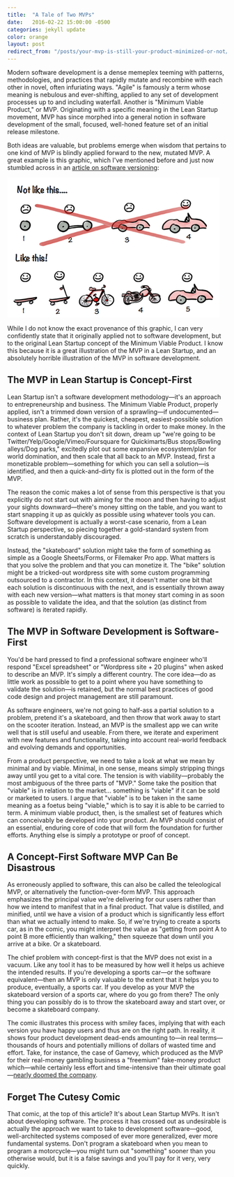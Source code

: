 ```yaml
---
title:  "A Tale of Two MVPs"
date:   2016-02-22 15:00:00 -0500
categories: jekyll update
color: orange
layout: post
redirect_from: "/posts/your-mvp-is-still-your-product-minimized-or-not/"
---
```

Modern software development is a dense memeplex teeming with patterns, methodologies, and practices that rapidly mutate and recombine with each other in novel, often infuriating ways. "Agile" is famously a term whose meaning is nebulous and ever-shifting, applied to any set of development processes up to and including waterfall. Another is "Minimum Viable Product," or MVP. Originating with a specific meaning in the Lean Startup movement, MVP has since morphed into a general notion in software development of the small, focused, well-honed feature set of an initial release milestone.

Both ideas are valuable, but problems emerge when wisdom that pertains to one kind of MVP is blindly applied forward to the new, mutated MVP. A great example is this graphic, which I've mentioned before and just now stumbled across in an [article on software versioning](https://medium.com/javascript-scene/software-versions-are-broken-3d2dc0da0783#.ksapnxei9):

<div class="image"><img src="/assets/your-mvp-is-still-your-product-minimized-or-not-comic.png"></div>

While I do not know the exact provenance of this graphic, I can very confidently state that it originally applied not to software development, but to the original Lean Startup concept of the Minimum Viable Product. I know this because it is a great illustration of the MVP in a Lean Startup, and an absolutely horrible illustration of the MVP in software development.

## The MVP in Lean Startup is Concept-First

Lean Startup isn't a software development methodology—it's an approach to entrepreneurship and business. The Minimum Viable Product, properly applied, isn't a trimmed down version of a sprawling—if undocumented—business plan. Rather, it's the quickest, cheapest, easiest-possible solution to whatever problem the company is tackling in order to make money. In the context of Lean Startup you don't sit down, dream up "we're going to be Twitter/Yelp/Google/Vimeo/Foursquare for Quickimarts/Bus stops/Bowling alleys/Dog parks," excitedly plot out some expansive ecosystem/plan for world domination, and then scale that all back to an MVP. Instead, first a monetizable problem—something for which you can sell a solution—is identified, and then a quick-and-dirty fix is plotted out in the form of the MVP.

The reason the comic makes a lot of sense from this perspective is that you explicitly do not start out with aiming for the moon and then having to adjust your sights downward—there's money sitting on the table, and you want to start snapping it up as quickly as possible using whatever tools you can. Software development is actually a worst-case scenario, from a Lean Startup perspective, so piecing together a gold-standard system from scratch is understandably discouraged.

Instead, the "skateboard" solution might take the form of something as simple as a Google Sheets/Forms, or Filemaker Pro app. What matters is that you solve the problem and that you can monetize it. The "bike" solution might be a tricked-out wordpress site with some custom programming outsourced to a contractor. In this context, it doesn't matter one bit that each solution is discontinuous with the next, and is essentially thrown away with each new version—what matters is that money start coming in as soon as possible to validate the idea, and that the solution (as distinct from software) is iterated rapidly.

## The MVP in Software Development is Software-First

You'd be hard pressed to find a professional software engineer who'll respond "Excel spreadsheet" or "Wordpress site + 20 plugins" when asked to describe an MVP. It's simply a different country. The core idea—do as little work as possible to get to a point where you have something to validate the solution—is retained, but the normal best practices of good code design and project management are still paramount.

As software engineers, we're not going to half-ass a partial solution to a problem, pretend it's a skateboard, and then throw that work away to start on the scooter iteration. Instead, an MVP is the smallest app we can write well that is still useful and useable. From there, we iterate and experiment with new features and functionality, taking into account real-world feedback and evolving demands and opportunities.

From a product perspective, we need to take a look at what we mean by minimal and by viable. Minimal, in one sense, means simply stripping things away until you get to a vital core. The tension is with viability—probably the most ambiguous of the three parts of "MVP." Some take the position that "viable" is in relation to the market... something is "viable" if it can be sold or marketed to users. I argue that "viable" is to be taken in the same meaning as a foetus being "viable," which is to say it is able to be carried to term. A minimum viable product, then, is the smallest set of features which can conceivably be developed into your product. An MVP should consist of an essential, enduring core of code that will form the foundation for further efforts. Anything else is simply a prototype or proof of concept.

## A Concept-First Software MVP Can Be Disastrous

As erroneously applied to software, this can also be called the teleological MVP, or alternatively the function-over-form MVP. This approach emphasizes the principal value we're delivering for our users rather than how we intend to manifest that in a final product. That value is distilled, and minified, until we have a vision of a product which is significantly less effort than what we actually intend to make. So, if we're trying to create a sports car, as in the comic, you might interpret the value as "getting from point A to point B more efficiently than walking," then squeeze that down until you arrive at a bike. Or a skateboard.

The chief problem with concept-first is that the MVP does not exist in a vacuum. Like any tool it has to be measured by how well it helps us achieve the intended results. If you're developing a sports car—or the software equivalent—then an MVP is only valuable to the extent that it helps you to produce, eventually, a sports car. If you develop as your MVP the skateboard version of a sports car, where do you go from there? The only thing you can possibly do is to throw the skateboard away and start over, or become a skateboard company.

The comic illustrates this process with smiley faces, implying that with each version you have happy users and thus are on the right path. In reality, it shows four product development dead-ends amounting to—in real terms—thousands of hours and potentially millions of dollars of wasted time and effort. Take, for instance, the case of Gamevy, which produced as the MVP for their real-money gambling business a "freemium" fake-money product which—while certainly less effort and time-intensive than their ultimate goal—[nearly doomed the company](http://www.infoq.com/articles/lean-startup-killed).

## Forget The Cutesy Comic

That comic, at the top of this article? It's about Lean Startup MVPs. It isn't about developing software. The process it has crossed out as undesirable is actually the approach we want to take to development software—good, well-architected systems composed of ever more generalized, ever more fundamental systems. Don't program a skateboard when you mean to program a motorcycle—you might turn out "something" sooner than you otherwise would, but it is a false savings and you'll pay for it very, very quickly.